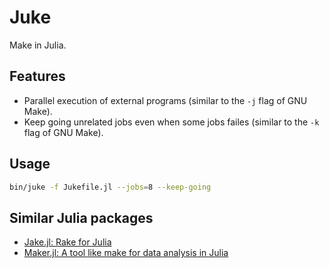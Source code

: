 # Juke

Make in Julia.

## Features

- Parallel execution of external programs (similar to the `-j` flag of GNU Make).
- Keep going unrelated jobs even when some jobs failes (similar to the `-k` flag of GNU Make).

## Usage

```bash
bin/juke -f Jukefile.jl --jobs=8 --keep-going
```

## Similar Julia packages

- [Jake.jl: Rake for Julia](https://github.com/nolta/Jake.jl)
- [Maker.jl: A tool like make for data analysis in Julia](https://github.com/tshort/Maker.jl)
